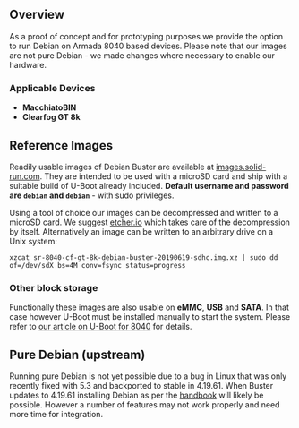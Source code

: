## Overview
As a proof of concept and for prototyping purposes we provide the option to run Debian on Armada 8040 based devices. Please note that our images are not pure Debian - we made changes where necessary to enable our hardware.

### Applicable Devices
- **MacchiatoBIN**
- **Clearfog GT 8k**

## Reference Images
Readily usable images of Debian Buster are available at [images.solid-run.com](https://images.solid-run.com/8040).
They are intended to be used with a microSD card and ship with a suitable build of U-Boot already included.
**Default username and password are `debian` and `debian`** - with sudo privileges.

Using a tool of choice our images can be decompressed and written to a microSD card. We suggest [etcher.io](https://www.balena.io/etcher/) which takes care of the decompression by itself.
Alternatively an image can be written to an arbitrary drive on a Unix system:
```no-highlight
xzcat sr-8040-cf-gt-8k-debian-buster-20190619-sdhc.img.xz | sudo dd of=/dev/sdX bs=4M conv=fsync status=progress
```

### Other block storage
Functionally these images are also usable on **eMMC**, **USB** and **SATA**. In that case however U-Boot must be installed manually to start the system.
Please refer to [our article on U-Boot for 8040](https://solidrun.atlassian.net/wiki/spaces/developer/pages/287178828/A8040+U-Boot+and+ATF) for details.

## Pure Debian (upstream)
Running pure Debian is not yet possible due to a bug in Linux that was only recently fixed with 5.3 and backported to stable in 4.19.61. When Buster updates to 4.19.61 installing Debian as per the [handbook](https://www.debian.org/releases/stable/arm64/ch04s03.en.html#usb-copy-flexible) will likely be possible. However a number of features may not work properly and need more time for integration.
